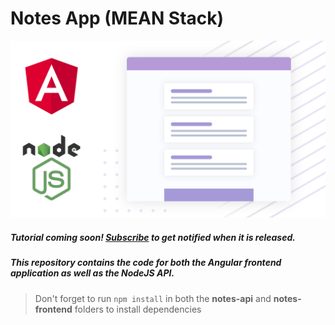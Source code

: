# Notes App (MEAN Stack)

[![Application Illustration](app_illustration.png)](https://www.youtube.com/channel/UCbwsS1m4Hib6R-9F1alus_A)

<!-- TODO: Change links when you upload video -->

<!-- ##### Watch the full tutorial on [Youtube](https://youtu.be/YGCDAXFWAZo)!  -->
##### Tutorial coming soon! [Subscribe](https://www.youtube.com/channel/UCbwsS1m4Hib6R-9F1alus_A) to get notified when it is released.

##### This repository contains the code for both the Angular frontend application as well as the NodeJS API. 

> Don't forget to run `npm install` in both the **notes-api** and **notes-frontend** folders to install dependencies